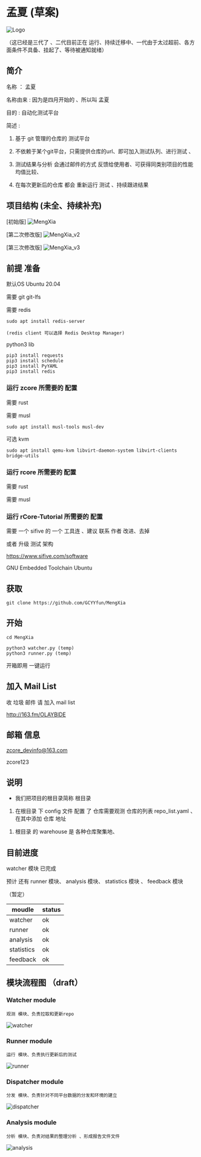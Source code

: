 # 孟夏 (草案)

![Logo](doc/resources/Logo.svg)

（这已经是三代了 、二代目前正在 运行、持续迁移中、一代由于太过超前、各方面条件不具备、挂起了、等待被通知就绪）

## 简介

名称 ： 孟夏

名称由来 : 因为是四月开始的 、所以叫 孟夏

目的 : 自动化测试平台

简述 :   
1. 基于 git 管理的仓库的 测试平台 

2. 不依赖于某个git平台，只需提供仓库的url、即可加入测试队列、进行测试 、

3. 测试结果与分析 会通过邮件的方式 反馈给使用者、可获得同类别项目的性能均值比较、

4. 在每次更新后的仓库 都会 重新运行 测试 、持续跟进结果 


## 项目结构 (未全、持续补充)

[初始版]
![MengXia](doc/resources/MengXia.svg)

[第二次修改版]
![MengXia_v2](doc/resources/MengXia_v2.svg)

[第三次修改版]
![MengXia_v3](doc/resources/MengXia_v3.svg)

## 前提 准备

默认OS Ubuntu 20.04

需要 git git-lfs

需要 redis
```
sudo apt install redis-server

(redis client 可以选择 Redis Desktop Manager)
```
python3 lib

```
pip3 install requests
pip3 install schedule
pip3 install PyYAML
pip3 install redis
```

### 运行 zcore 所需要的 配置

需要 rust 

需要 musl

```
sudo apt install musl-tools musl-dev
```

可选 kvm

```
sudo apt install qemu-kvm libvirt-daemon-system libvirt-clients bridge-utils
```

### 运行 rcore 所需要的 配置

需要 rust 

需要 musl



### 运行 rCore-Tutorial 所需要的 配置

需要 一个 sifive 的 一个 工具连 、建议 联系 作者 改进、去掉

或者 升级 测试 架构

https://www.sifive.com/software

GNU Embedded Toolchain  Ubuntu


## 获取

```
git clone https://github.com/GCYYfun/MengXia
```

## 开始


```
cd MengXia

python3 watcher.py (temp)
python3 runner.py (temp)

```

开箱即用 一键运行

## 加入 Mail List 

收 垃圾 邮件 请 加入 mail list

http://163.fm/OLAYBlDE

## 邮箱 信息

zcore_devinfo@163.com

zcore123

## 说明

* 我们把项目的根目录简称 根目录

1. 在根目录 下 config 文件 配置 了 仓库需要观测 仓库的列表 repo_list.yaml 、在其中添加 仓库 地址
<!-- 1. 已经clone的仓库 放在 already_clone.yaml 文件里、 自动添加、 -->
1. 根目录 的 warehouse 是 各种仓库聚集地、


## 目前进度

watcher 模块 已完成

预计 还有 runner 模块、 analysis 模块、 statistics 模块 、 feedback 模块 

（暂定）


| moudle     | status |
|------------|--------|
| watcher    | ok     |
| runner     | ok     |
| analysis   | ok     |
| statistics | ok     |
| feedback   | ok     |


## 模块流程图 （draft）
### Watcher module
```
观测 模块、负责拉取和更新repo
```
![watcher](doc/workflow/watcher.drawio.png)

### Runner module
```
运行 模块、负责执行更新后的测试
```
![runner](doc/workflow/runner.drawio.png)
### Dispatcher module
```
分发 模块、负责针对不同平台数据的分发和环境的建立
```
![dispatcher](doc/workflow/dispatcher.drawio.png)
### Analysis module
```
分析 模块、负责对结果的整理分析 、形成报告文件文件
```
![analysis](doc/workflow/analysis.drawio.png)